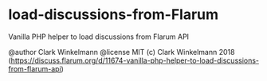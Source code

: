 # load-discussions-from-Flarum
Vanilla PHP helper to load discussions from Flarum API

 @author Clark Winkelmann
 @license MIT (c) Clark Winkelmann 2018 (https://discuss.flarum.org/d/11674-vanilla-php-helper-to-load-discussions-from-flarum-api)
